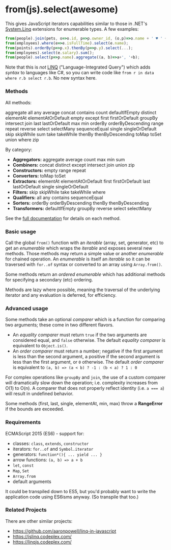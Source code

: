 # from(js).select(awesome)

This gives JavaScript iterators capabilities similar to those in
.NET's [System.Linq](https://msdn.microsoft.com/en-us/library/system.linq(v=vs.111).aspx)
extensions for enumerable types. A few examples:

```js
from(people).join(pets, o=>o.id, p=>p.owner_id, (o,p)=>o.name + ' ♥ ' + p.name);
from(employees).where(e=>e.isFullTime).select(e.name);
from(points).orderBy(p=>p.x).thenBy(p=>p.y).select(...);
from(employees).select(e.salary).sum();
from(people).select(p=>p.name).aggregate((a, b)=>a+', '+b);
```

Note that this is _not_ [LINQ](https://msdn.microsoft.com/en-us/library/bb397926.aspx)
("Language-Integrated Query") which adds _syntax_ to languages like C#,
so you can write code like `from r in data where r.b select r.b`. No new syntax here.

### Methods

All methods:

aggregate
all
any
average
concat
contains
count
defaultIfEmpty
distinct
elementAt
elementAtOrDefault
empty
except
first
firstOrDefault
groupBy
intersect
join
last
lastOrDefault
max
min
orderBy
orderByDescending
range
repeat
reverse
select
selectMany
sequenceEqual
single
singleOrDefault
skip
skipWhile
sum
take
takeWhile
thenBy
thenByDescending
toMap
toSet
union
where
zip

By category:

* **Aggregators:** aggregate average count max min sum
* **Combiners:** concat distinct except intersect join union zip
* **Constructors:** empty range repeat
* **Converters:** toMap toSet
* **Extractors:** elementAt elementAtOrDefault first firstOrDefault last lastOrDefault single singleOrDefault
* **Filters:** skip skipWhile take takeWhile where
* **Qualifiers:** all any contains sequenceEqual
* **Sorters:** orderBy orderByDescending thenBy thenByDescending
* **Transformers:** defaultIfEmpty groupBy reverse select selectMany

See the [full documentation](DOCUMENTATION.md) for details on each method.

### Basic usage
Call the global `from()` function with an _iterable_ (array, set, generator, etc) to
get an _enumerable_ which wraps the _iterable_ and exposes several new methods.
Those methods may return a simple value or another _enumerable_ for chained operation. An _enumerable_ is itself an _iterable_ so it can be traversed with `for..of` syntax
or converted to an array using `Array.from()`.

Some methods return an _ordered enumerable_ which has additional methods for
specifying a secondary (etc) ordering.

Methods are lazy where possible, meaning the traversal of the underlying iterator and any evaluation is deferred, for efficiency.

### Advanced usage
Some methods take an optional _comparer_ which is a function for comparing two
arguments; these come in two different flavors.

* An _equality comparer_ must return `true` if the two arguments are considered equal, and `false` otherwise. The default _equality comparer_ is equivalent to `Object.is()`.
* An _order comparer_ must return a number; negative if the first argument is less than the second argument, a positive if the second argument is less than the first argument, or `0` otherwise. The default _order comparer_ is equivalent to `(a, b) => (a < b) ? -1 : (b < a) ? 1 : 0`

For complex operations like `groupBy` and `join`, the use of a custom comparer will dramatically slow down the operation; i.e. complexity increases from O(1) to O(n). A comparer that does not properly reflect identity (i.e. `a === a`) will result in undefined behavior.

Some methods (first, last, single, elementAt, min, max) throw a **RangeError** if the bounds are exceeded.

### Requirements
ECMAScript 2015 (ES6) - support for:
* classes: `class`, `extends`, `constructor`
* iterators: `for..of` and `Symbol.iterator`
* generators: `function*(){ ... yield ... }`
* arrow functions: `(a, b) => a + b`
* `let`, `const`
* `Map`, `Set`
* `Array.from`
* default arguments

It could be transpiled down to ES5, but you'd probably want to write the
application code using ES6isms anyway. (So transpile that too.)

### Related Projects
There are other similar projects:
* https://github.com/aaronpowell/linq-in-javascript
* https://jslinq.codeplex.com/
* https://linqjs.codeplex.com/
